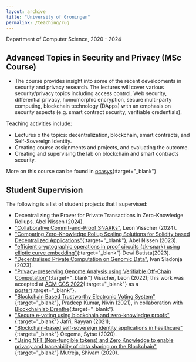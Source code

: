 ```yaml
---
layout: archive
title: "University of Groningen"
permalink: /teaching/rug
---
```


Department of Computer Science, 2020 - 2024

## Advanced Topics in Security and Privacy (MSc Course)  
* The course provides insight into some of the recent developments in security and privacy research. The lectures will cover various security/privacy topics including access control, Web security, differential privacy, homomorphic encryption, secure multi-party computing, blockchain technology (DApps) with an emphasis on security aspects (e.g. smart contract security, verifiable credentials).

Teaching activities include:
- Lectures o the topics: decentralization, blockchain, smart contracts, and Self-Sovereign Identity. 
- Creating course assignments and projects, and evaluating the outcome.
- Creating and supervising the lab on blockchain and smart contracts security.

More on this course can be found in [ocasys](https://ocasys.rug.nl/2022-2023/catalog/course/WMCS001-05){:target="\_blank"}

## Student Supervision
The following is a list of student projects that I supervised: 
- Decentralizing the Prover for Private Transactions in Zero-Knowledge Rollups, Abel Nissen (2024).
- ["Collaborative Commit-and-Proof SNARKs"](https://fse.studenttheses.ub.rug.nl/32186/), Leon Visscher (2024).
- ["Comparing Zero-Knowledge Rollup Scaling Solutions for Solidity based Decentralized Applications"](https://drive.google.com/file/d/1UWtQ51c52mIyEU0NL1CU1rzap9HW_HZK/view){:target="\_blank"}, Abel Nissen (2023).
- ["efficient cryptographic operations in proof circuits (zk-snark) using elliptic curve embedding"](https://drive.google.com/file/d/1-0QkYgSwdH1WkIhZ7OE02mpRDiW6BRdB/view){:target="\_blank"} Dewi Batista(2023).
- ["Decentralised Private Computation on Genomic Data"](https://fse.studenttheses.ub.rug.nl/31240/), Ivan Sladonja (2023).
- ["Privacy-preserving Genome Analysis using Verifiable Off-Chain Computation"](https://fse.studenttheses.ub.rug.nl/27567/){:target="\_blank"} Visscher, Leon (2022); this work was accepted at [ACM CCS 2022](https://www.sigsac.org/ccs/CCS2022/){:target="\_blank"} as a [poster](https://dl.acm.org/doi/abs/10.1145/3548606.3563548){:target="\_blank"}. 
- ["Blockchain Based Trustworthy Electronic Voting System"](https://fse.studenttheses.ub.rug.nl/26066/){:target="\_blank"}, Pradeep Kumar, Nivin (2021), in collaboration with [Blockchainlab Drenthe](https://www.bcld.nl/en/home-2/){:target="\_blank"}. 
- ["Secure e-voting using blockchain and zero-knowledge proofs"](https://fse.studenttheses.ub.rug.nl/25649/){:target="\_blank"} Jafri, Rayyan (2021); 
- ["Blockchain-based self-sovereign identity applications in healthcare"](https://fse.studenttheses.ub.rug.nl/22905/){:target="\_blank"} Oegema, Sytse (2020).
- ["Using NFT (Non-fungible tokens) and Zero Knowledge to enable privacy and traceability of data sharing on the Blockchain"](https://fse.studenttheses.ub.rug.nl/22839/){:target="\_blank"} Mutreja, Shivam (2020).